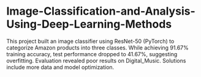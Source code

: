# Image-Classification-and-Analysis-Using-Deep-Learning-Methods
This project built an image classifier using ResNet-50 (PyTorch) to categorize Amazon products into three classes. While achieving 91.67% training accuracy, test performance dropped to 41.67%, suggesting overfitting. Evaluation revealed poor results on Digital_Music. Solutions include more data and model optimization.
